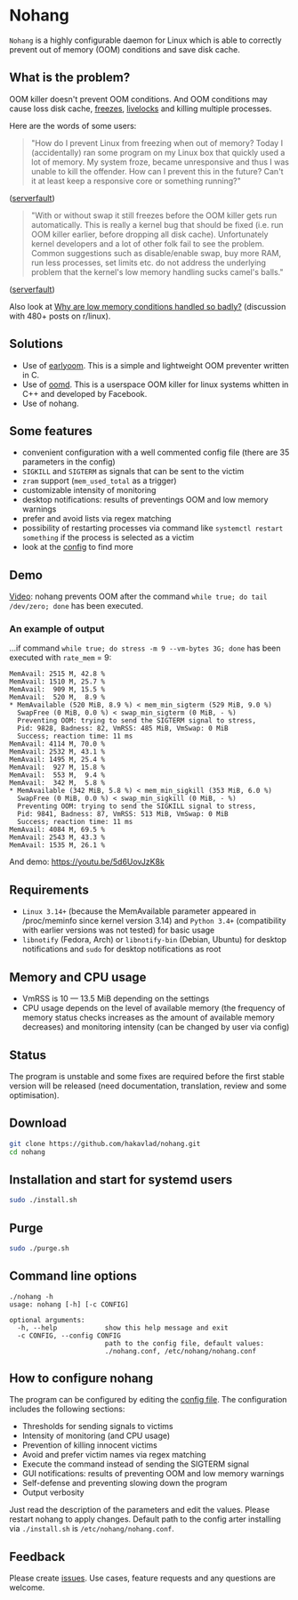 
# Nohang

`Nohang` is a highly configurable daemon for Linux which is able to correctly prevent out of memory (OOM) conditions and save disk cache.

## What is the problem?

OOM killer doesn't prevent OOM conditions. And OOM conditions may cause loss disk cache, [freezes](https://en.wikipedia.org/wiki/Hang_(computing)), [livelocks](https://en.wikipedia.org/wiki/Deadlock#Livelock) and killing multiple processes.

Here are the words of some users:

> "How do I prevent Linux from freezing when out of memory?
Today I (accidentally) ran some program on my Linux box that quickly used a lot of memory. My system froze, became unresponsive and thus I was unable to kill the offender.
How can I prevent this in the future? Can't it at least keep a responsive core or something running?"

([serverfault](https://serverfault.com/questions/390623/how-do-i-prevent-linux-from-freezing-when-out-of-memory))


> "With or without swap it still freezes before the OOM killer gets run automatically. This is really a kernel bug that should be fixed (i.e. run OOM killer earlier, before dropping all disk cache). Unfortunately kernel developers and a lot of other folk fail to see the problem. Common suggestions such as disable/enable swap, buy more RAM, run less processes, set limits etc. do not address the underlying problem that the kernel's low memory handling sucks camel's balls."

([serverfault](https://serverfault.com/questions/390623/how-do-i-prevent-linux-from-freezing-when-out-of-memory#comment417508_390625))

Also look at [Why are low memory conditions handled so badly?](https://www.reddit.com/r/linux/comments/56r4xj/why_are_low_memory_conditions_handled_so_badly/) (discussion with 480+ posts on r/linux).


## Solutions

- Use of [earlyoom](https://github.com/rfjakob/earlyoom). This is a simple and lightweight OOM preventer written in C.
- Use of [oomd](https://github.com/facebookincubator/oomd). This is a userspace OOM killer for linux systems whitten in C++ and developed by Facebook.
- Use of nohang.

## Some features

- convenient configuration with a well commented config file (there are 35 parameters in the config)
- `SIGKILL` and `SIGTERM` as signals that can be sent to the victim
- `zram` support (`mem_used_total` as a trigger)
- customizable intensity of monitoring
- desktop notifications: results of preventings OOM and low memory warnings
- prefer and avoid lists via regex matching
- possibility of restarting processes via command like `systemctl restart something` if the process is selected as a victim
- look at the [config](https://github.com/hakavlad/nohang/blob/master/nohang.conf) to find more

## Demo

[Video](https://youtu.be/DefJBaKD7C8): nohang prevents OOM after the command `while true; do tail /dev/zero; done` has been executed.


### An example of output
...if command `while true; do stress -m 9 --vm-bytes 3G; done` has been executed with `rate_mem` = 9:
```
MemAvail: 2515 M, 42.8 %
MemAvail: 1510 M, 25.7 %
MemAvail:  909 M, 15.5 %
MemAvail:  520 M,  8.9 %
* MemAvailable (520 MiB, 8.9 %) < mem_min_sigterm (529 MiB, 9.0 %)
  SwapFree (0 MiB, 0.0 %) < swap_min_sigterm (0 MiB, - %)
  Preventing OOM: trying to send the SIGTERM signal to stress,
  Pid: 9828, Badness: 82, VmRSS: 485 MiB, VmSwap: 0 MiB
  Success; reaction time: 11 ms
MemAvail: 4114 M, 70.0 %
MemAvail: 2532 M, 43.1 %
MemAvail: 1495 M, 25.4 %
MemAvail:  927 M, 15.8 %
MemAvail:  553 M,  9.4 %
MemAvail:  342 M,  5.8 %
* MemAvailable (342 MiB, 5.8 %) < mem_min_sigkill (353 MiB, 6.0 %)
  SwapFree (0 MiB, 0.0 %) < swap_min_sigkill (0 MiB, - %)
  Preventing OOM: trying to send the SIGKILL signal to stress,
  Pid: 9841, Badness: 87, VmRSS: 513 MiB, VmSwap: 0 MiB
  Success; reaction time: 11 ms
MemAvail: 4084 M, 69.5 %
MemAvail: 2543 M, 43.3 %
MemAvail: 1535 M, 26.1 %
```
And demo: https://youtu.be/5d6UovJzK8k

## Requirements

- `Linux 3.14+` (because the MemAvailable parameter appeared in /proc/meminfo since kernel version 3.14) and `Python 3.4+` (compatibility with earlier versions was not tested) for basic usage
- `libnotify` (Fedora, Arch) or `libnotify-bin` (Debian, Ubuntu) for desktop notifications and `sudo` for desktop notifications as root

## Memory and CPU usage

- VmRSS is 10 — 13.5 MiB depending on the settings
- CPU usage depends on the level of available memory (the frequency of memory status checks increases as the amount of available memory decreases) and monitoring intensity (can be changed by user via config)

## Status

The program is unstable and some fixes are required before the first stable version will be released (need documentation, translation, review and some optimisation).

## Download

```bash
git clone https://github.com/hakavlad/nohang.git
cd nohang
```

## Installation and start for systemd users

```bash
sudo ./install.sh
```

## Purge

```bash
sudo ./purge.sh
```

## Command line options

```
./nohang -h
usage: nohang [-h] [-c CONFIG]

optional arguments:
  -h, --help            show this help message and exit
  -c CONFIG, --config CONFIG
                        path to the config file, default values:
                        ./nohang.conf, /etc/nohang/nohang.conf
```

## How to configure nohang

The program can be configured by editing the [config file](https://github.com/hakavlad/nohang/blob/master/nohang.conf). The configuration includes the following sections:

- Thresholds for sending signals to victims
- Intensity of monitoring (and CPU usage)
- Prevention of killing innocent victims
- Avoid and prefer victim names via regex matching
- Execute the command instead of sending the SIGTERM signal
- GUI notifications: results of preventing OOM and low memory warnings
- Self-defense and preventing slowing down the program
- Output verbosity

Just read the description of the parameters and edit the values. Please restart nohang to apply changes. Default path to the config arter installing via `./install.sh` is `/etc/nohang/nohang.conf`.

## Feedback

Please create [issues](https://github.com/hakavlad/nohang/issues). Use cases, feature requests and any questions are welcome.

